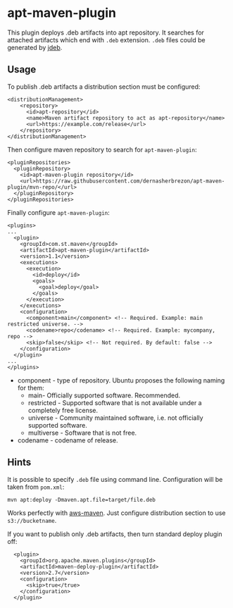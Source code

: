 # apt-maven-plugin

This plugin deploys .deb artifacts into apt repository. It searches for attached artifacts which end with `.deb` extension. `.deb` files could be generated by [jdeb](https://github.com/tcurdt/jdeb). 

## 

## Usage

To publish .deb artifacts a distribution section must be configured:

```
<distributionManagement>
    <repository>
      <id>apt-repository</id>
      <name>Maven artifact repository to act as apt-repository</name>
      <url>https://example.com/release</url>
    </repository>
</distributionManagement>
```

Then configure maven repository to search for `apt-maven-plugin`:

```
<pluginRepositories>
  <pluginRepository>
    <id>apt-maven-plugin repository</id>
    <url>https://raw.githubusercontent.com/dernasherbrezon/apt-maven-plugin/mvn-repo/</url>
  </pluginRepository>
</pluginRepositories>
```

Finally configure `apt-maven-plugin`:

```
<plugins>
...
  <plugin>
    <groupId>com.st.maven</groupId>
    <artifactId>apt-maven-plugin</artifactId>
    <version>1.1</version>
    <executions>
      <execution>
        <id>deploy</id>
        <goals>
          <goal>deploy</goal>
        </goals>
      </execution>
    </executions>
    <configuration>
      <component>main</component> <!-- Required. Example: main restricted universe. -->
      <codename>repo</codename> <!-- Required. Example: mycompany, repo -->
      <skip>false</skip> <!-- Not required. By default: false -->
    </configuration>
  </plugin>
...
</plugins>
```

* component - type of repository. Ubuntu proposes the following naming for them:
  * main- Officially supported software. Recommended.
  * restricted - Supported software that is not available under a completely free license.
  * universe - Community maintained software, i.e. not officially supported software.
  * multiverse - Software that is not free.
* codename - codename of release. 


## Hints

It is possible to specify `.deb` file using command line. Configuration will be taken from `pom.xml`:

```
mvn apt:deploy -Dmaven.apt.file=target/file.deb
```


Works perfectly with [aws-maven](https://github.com/spring-projects/aws-maven "aws-maven"). Just configure distribution section to use `s3://bucketname`.

If you want to publish only .deb artifacts, then turn standard deploy plugin off:

```
  <plugin>
    <groupId>org.apache.maven.plugins</groupId>
    <artifactId>maven-deploy-plugin</artifactId>
    <version>2.7</version>
    <configuration>
      <skip>true</true>
    </configuration>
  </plugin>
```


